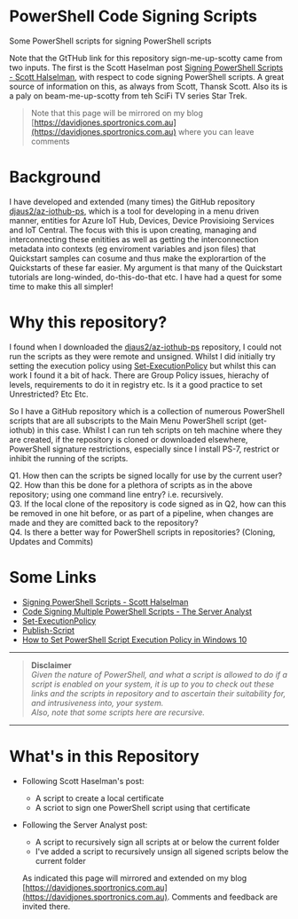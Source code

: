 # PowerShell Code Signing Scripts
Some PowerShell scripts for signing PowerShell scripts  

Note that the GtTHub link for this repository sign-me-up-scotty came from two inputs. The first is the Scott Haselman post [Signing PowerShell Scripts - Scott Halselman](https://www.hanselman.com/blog/SigningPowerShellScripts.aspx), with respect to code signing PowerShell scripts. A great source of information on this, as always from Scott, Thansk Scott. Also its is a paly on beam-me-up-scotty from teh SciFi TV series Star Trek.  

> Note that this page will be mirrored on my blog [https://davidjones.sportronics.com.au](https://davidjones.sportronics.com.au) where you can leave comments

# Background
I have developed and extended (many times) the GitHub repository [djaus2/az-iothub-ps](https://github.com/az-iothub-ps), 
which is a tool for developing in a menu driven manner, entities for Azure IoT Hub, Devices, Device Provisioing Services and IoT Central. 
The focus with this is upon creating, managing and interconnecting these enitities as well as getting the interconnection metadata into 
contexts (eg enviroment variables and json files) that Quickstart samples can cosume and thus make the explorartion of the Quickstarts
of these far easier. My argument is that many of the Quickstart tutorials are long-winded, do-this-do-that etc. 
I have had a quest for some time to make this all simpler!

# Why this repository?
I found when I downloaded the [djaus2/az-iothub-ps](https://github.com/az-iothub-ps) repository, I could not run the scripts as they were 
remote and unsigned. Whilst I did initially try setting the execution policy using
[Set-ExecutionPolicy](https://docs.microsoft.com/en-us/powershell/module/microsoft.powershell.security/set-executionpolicy?view=powershell-7)
 but whilst this can work I found it a bit of hack. There are Group Policy issues, hierachy of levels, requirements to do it in registry etc. 
 Is it a good practice to set Unrestricted? Etc Etc.
 
 So I have a GitHub repository which is a collection of numerous PowerShell scripts that are all subscripts to 
 the Main Menu PowerShell script (get-iothub) in this case. Whilst I can run teh scripts on teh machine where they are created, 
 if the repository is cloned or downloaded elsewhere, PowerShell signature restrictions, especially since I install PS-7, restrict or inhibit 
 the running of the scripts.
 
 Q1. How then can the scripts be signed locally for use by the current user?  
 Q2. How than this be done for a plethora of scripts as in the above repository; using one command line entry? i.e. recursively.  
 Q3. If the local clone of the repository is code signed as in Q2, how can this be removed in one hit before, or as part of a pipeline, 
 when changes are made and they are comitted back to the repository?  
 Q4. Is there a better way for PowerShell scripts in repositories? (Cloning, Updates and Commits)  
 
 # Some Links
 - [Signing PowerShell Scripts - Scott Halselman](https://www.hanselman.com/blog/SigningPowerShellScripts.aspx)
 - [Code Signing Multiple PowerShell Scripts - The Server Analyst](https://serveranalyst.wordpress.com/2011/11/12/code-signing-multiple-powershell-scripts/)
- [Set-ExecutionPolicy](https://docs.microsoft.com/en-us/powershell/module/microsoft.powershell.security/set-executionpolicy?view=powershell-7)
- [Publish-Script](https://docs.microsoft.com/en-us/powershell/module/PowershellGet/Publish-Script?view=powershell-5.1)
- [How to Set PowerShell Script Execution Policy in Windows 10](https://www.tenforums.com/tutorials/54585-change-powershell-script-execution-policy-windows-10-a.html)

<hr>

> <b>Disclaimer</b>  
<i>Given the nature of PowerShell, and what a script is allowed to do if a script is enabled on your system, it is up to you to check out these links and the scripts in repository and to ascertain their suitability for, and intrusiveness into, your system.  
 Also, note that some scripts here are recursive.</i>

<hr>

# What's in this Repository
- Following Scott Haselman's post:
  - A script to create a local certificate
  - A scriot to sign one PowerShell script using that certificate
- Following the Server Analyst post:
  - A script to recursively sign all scripts at or below the current folder 
  - I've added a script to recursively unsign all sigened scripts below the current folder
  
  As indicated this page will mirrored and extended on my blog [https://davidjones.sportronics.com.au](https://davidjones.sportronics.com.au). Comments and feedback are invited there.

